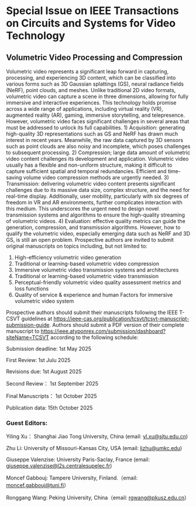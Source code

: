 # Special Issue on IEEE Transactions on Circuits and Systems for Video Technology

## Volumetric Video Processing and Compression

Volumetric video represents a significant leap forward in capturing, processing, and experiencing 3D content, which can be classified into various forms such as 3D Gaussian splattings (GS), neural radiance fields (NeRF), point clouds, and meshes. Unlike traditional 2D video formats, volumetric video can capture a scene in three dimensions, allowing for fully immersive and interactive experiences. This technology holds promise across a wide range of applications, including virtual reality (VR), augmented reality (AR), gaming, immersive storytelling, and telepresence. However, volumetric video faces significant challenges in several areas that must be addressed to unlock its full capabilities. 1) Acquisition: generating high-quality 3D representations such as GS and NeRF has drawn much interest in recent years. Meanwhile, the raw data captured by 3D sensors such as point clouds are also noisy and incomplete, which poses challenges to subsequent processing. 2) Compression; large data amount of volumetric video content challenges its development and application. Volumetric video usually has a flexible and non-uniform structure, making it difficult to capture sufficient spatial and temporal redundancies. Efficient and time-saving volume video compression methods are urgently needed. 3) Transmission: delivering volumetric video content presents significant challenges due to its massive data size, complex structure, and the need for real-time display. Additionally, user mobility, particularly with six degrees of freedom in VR and AR environments, further complicates interaction with this medium. This underscores the urgent need to design novel transmission systems and algorithms to ensure the high-quality streaming of volumetric videos. 4) Evaluation: effective quality metrics can guide the generation, compression, and transmission algorithms. However, how to qualify the volumetric video, especially emerging data such as NeRF and 3D GS, is still an open problem. Prospective authors are invited to submit original manuscripts on topics including, but not limited to:

1. High-efficiency volumetric video generation
2. Traditional or learning-based volumetric video compression
3. Immersive volumetric video transmission systems and architectures 
4. Traditional or learning-based volumetric video transmission
5. Perceptual-friendly volumetric video quality assessment metrics and loss functions
6. Quality of service & experience and human Factors for immersive volumetric video system

Prospective authors should submit their manuscripts following the IEEE T-CSVT guidelines at https://ieee-cas.org/publication/tcsvt/tcsvt-manuscript-submission-guide.  Authors should submit a PDF version of their complete manuscript to https://ieee.atyponrex.com/submission/dashboard?siteName=TCSVT according to the following schedule:

Submission deadline:  1st May 2025

First Review: 1st Julu 2025

Revisions due: 1st August 2025

Second Review： 1st September 2025

Final Manuscripts： 1st October 2025

Publication data: 15th October 2025

### Guest Editors:

Yiling Xu： Shanghai Jiao Tong University, China (email: yl.xu@sjtu.edu.cn)

Zhu Li: University of Missouri-Kansas City, USA (email: lizhu@umkc.edu)

Giuseppe Valenzise: University Paris-Saclay, France (email: giuseppe.valenzise@l2s.centralesupelec.fr)

Moncef Gabbouj: Tampere University, Finland.（email: moncef.gabbouj@tuni.fi）

Ronggang Wang: Peking University, China（email: rgwang@pkusz.edu.cn）






